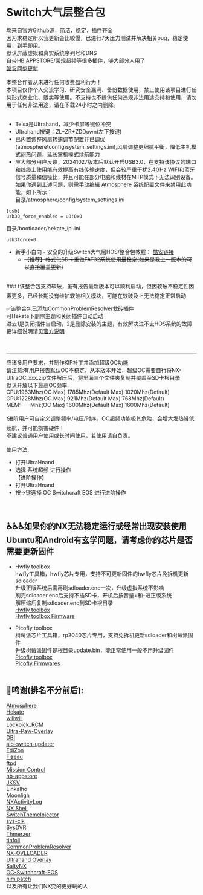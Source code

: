 # Switch大气层整合包
均来自官方Github源，简洁，稳定，插件齐全<br>
因为求稳定所以我更新会比较慢，已进行7天压力测试并解决相关bug，稳定使用，到手即用。<br>
默认屏蔽虚拟和真实系统序列号和DNS<br>
自带HB APPSTORE/常规超频等很多插件，够大部分人用了<br>
[酷安同步更新](http://www.coolapk.com/u/2679393)<br><br>
本整合作者从未进行任何收费盈利行为！<br>
本项目仅作个人交流学习、研究安全漏洞、备份数据使用，禁止使用该项目进行任何形式商业化、贩卖等使用。不支持也不提供任何违规非法用途支持和使用，请勿用于任何非法用途，请在下载24小时之内删除。<br><br>

* Telsa是Ultrahand，减少卡屏等键位冲突
* Ultrahand按键：ZL+ZR+ZDDown(左下按键)
* 已内置调整风扇转速调节配置并已调优(atmosphere\config\system_settings.ini),风扇调整更细腻平衡，降低主机模式闷热问题，延长掌机模式续航能力
* 应大部分用户反馈，20241027版本后默认开启USB3.0，在支持该协议的端口和线缆上使用能有效提高有线传输速度，但会较严重干扰2.4GHz WIFI和蓝牙信号质量和信噪比，并且可能在部分电脑和线材在MTP模式下无法识别设备。如果你遇到上述问题，则需手动编辑 Atmosphere 系统配置文件来禁用此功能，如下所示：<br>
  目录/atmosphere/config/system_settings.ini<br>
```
[usb]
usb30_force_enabled = u8!0x0
```
目录/bootloader/hekate_ipl.ini<br>
```
usb3force=0
```
* 新手小白向 - 安全的升级Switch大气层HOS/整合包教程：
[酷安链接](https://www.coolapk.com/feed/57053591?shareKey=YWYyOGZjY2U0YTE5NjY3YWRmMTg~&shareUid=2679393&shareFrom=com.coolapk.market_14.0.3)<br>
  * ~~【推荐】格式化SD卡重做FAT32系统使用最稳定(如果是我上一版本的可以直接覆盖更新)~~<br>
<br>
  ### ❗该整合包支持软破，虽有报告最新版本可以顺利启动，但因软破不稳定性因素更多，已经长期没有维护软破相关模块，可能在软破及上无法稳定正常启动
<br>

✅该整合包已添加CommonProblemResolver救砖插件 <br> 可Hekate下删除主题和关闭插件自动启动<br>
进去1是关闭插件自启动，2是删除安装的主题，有效解决进不去HOS系统的故障<br>
更详细说明请见[官方说明](https://github.com/zdm65477730/CommonProblemResolver/)<br><br><br>

----
应诸多用户要求，并制作KIP补丁并添加超级OC功能<br>
请注意:有用户报告默认OC不稳定，从本版本开始，超级OC需要自行将NX-UltraOC_xxx.zip文件解压后，将里面三个文件夹复制并覆盖至SD卡根目录<br>
默认开放以下最高OC频率:<br>
CPU:1963Mhz(OC Max)		1785Mhz(Default Max)		1020Mhz(Default)<br>
GPU:1228Mhz(OC Max)		921Mhz(Default Max)		768Mhz(Default)<br>
MEM:----Mhz(OC Max)		1600Mhz(Default Max)		1600Mhz(Default)<br><br>
❗进阶用户可自定义调整频率/电压/时序。OC超频功能极其危险，会增大发热降低续航，并可能损害硬件！<br>
不建议普通用户使用或长时间使用，若使用请自负责。<br><br>
使用方法:<br>
* 打开UltraHnand<br>
* 选择 系统超频 进行操作<br>
【进阶操作】<br>
* 打开UltraHnand<br>
* 按→键选择 OC Switchcraft EOS 进行进阶操作<br><br><br>


♿♿♿如果你的NX无法稳定运行或经常出现安装使用Ubuntu和Android有玄学问题，请考虑你的芯片是否需要更新固件
----
* Hwfly toolbox<br>
hwfly工具箱，hwfly芯片专用，支持不可更新固件的hwfly芯片免拆机更新sdloader<br>
升级正版系统后需再刷sdloader.enc一次，升级虚拟系统不影响<br>
刷完sdloader.enc后支持不插SD卡，开机后按音量+和-进正版系统<br>
解压缩后复制sdloader.enc到SD卡根目录<br>
[Hwfly toolbox](https://github.com/hwfly-nx/hwfly-toolbox/)<br>
[Hwfly toolbox Firmware](https://github.com/hwfly-nx/firmware/)<br>

* Picofly toolbox<br>
树莓派芯片工具箱，rp2040芯片专用，支持免拆机更新sdloader和树莓派固件<br>
升级树莓派固件是根目录update.bin，能正常使用一般不用升级固件<br>
[Picofly toolbox](https://github.com/Ansem-SoD/Picofly/blob/main/Firmwares/picofly_toolbox_0.2.bin)<br>
[Picofly Firmwares](https://github.com/rehius/usk/releases)<br><br>


🎉鸣谢(排名不分前后):
----
[Atmosphere](https://github.com/Atmosphere-NX/Atmosphere?tab=readme-ov-file)<br>
[Hekate](https://github.com/CTCaer/hekate)<br>
[wiliwili](https://github.com/xfangfang/wiliwili)<br>
[Lockpick_RCM](https://github.com/Decscots/Lockpick_RCM/releases)<br>
[Ultra-Paw-Overlay](https://github.com/Ultra-NX/Ultra-Paw-Overlay)<br>
[DBI](https://github.com/rashevskyv/dbi)<br>
[aio-switch-updater](https://github.com/HamletDuFromage/aio-switch-updater)<br>
[EdiZon](https://github.com/WerWolv/EdiZon)<br>
[Fizeau](https://github.com/averne/Fizeau)<br>
[ftpd](https://github.com/mtheall/ftpd)<br>
[Mission Control](https://github.com/ndeadly/MissionControl)<br>
[hb-appstore](https://github.com/fortheusers/hb-appstore)<br>
[JKSV](https://github.com/J-D-K/JKSV)<br>
Linkalho<br>
[Moonligh](https://github.com/XITRIX/Moonlight-Switch)<br>
[NXActivityLog](https://github.com/tallbl0nde/NX-Activity-Log)<br>
[NX Shell](https://github.com/joel16/NX-Shell)<br>
[SwitchThemeInjector](https://github.com/exelix11/SwitchThemeInjector)<br>
[sys-clk](https://github.com/retronx-team/sys-clk)<br>
[SysDVR](https://github.com/exelix11/SysDVR)<br>
[Thmerzer](https://themezer.net/)<br>
[tinfoil](https://tinfoil.io/)<br>
[CommonProblemResolver](https://github.com/zdm65477730/CommonProblemResolver/?tab=readme-ov-file#commonproblemresolver-cpr)<br>
[NX-OVLLOADER](https://github.com/ppkantorski/nx-ovlloader)<br>
[Ultrahand Overlay](https://github.com/ppkantorski/Ultrahand-Overlay)<br>
[SaltyNX](https://github.com/masagrator/SaltyNX)<br>
[OC-Switchcraft-EOS](https://github.com/halop/OC-Switchcraft-EOS)<br>
[nim patch](https://github.com/fruityloops1/nim-prodinfo-blank-fix/)<br>
以及所有让我们NX变的更好玩的人<br><br>

